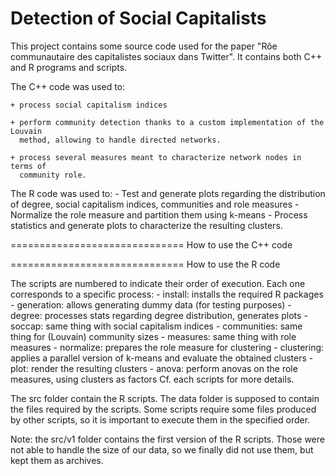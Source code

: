 Detection of Social Capitalists
==============================

This project contains some source code used for the paper "Rôe communautaire des 
capitalistes sociaux dans Twitter". It contains both C++ and R programs and scripts.

The C++ code was used to:

	+ process social capitalism indices

	+ perform community detection thanks to a custom implementation of the Louvain
	  method, allowing to handle directed networks.

	+ process several measures meant to characterize network nodes in terms of
	  community role.

The R code was used to:
	- Test and generate plots regarding the distribution of degree, social 
	  capitalism indices, communities and role measures
	- Normalize the role measure and partition them using k-means
	- Process statistics and generate plots to characterize the resulting clusters.
	
==============================
How to use the C++ code
	<to be completed>
		
==============================
How to use the R code
	
The scripts are numbered to indicate their order of execution. Each one corresponds
to a specific process:
	- install: installs the required R packages	
	- generation: allows generating dummy data (for testing purposes)
	- degree: processes stats regarding degree distribution, generates plots
	- soccap: same thing with social capitalism indices
	- communities: same thing for (Louvain) community sizes
	- measures:	same thing with role measures
	- normalize: prepares the role measure for clustering
	- clustering: applies a parallel version of k-means and evaluate the obtained clusters
	- plot: render the resulting clusters
	- anova: perform anovas on the role measures, using clusters as factors
Cf. each scripts for more details.

The src folder contain the R scripts. The data folder is supposed to contain the 
files required by the scripts. Some scripts require some files produced by other 
scripts, so it is important to execute them in the specified order.

Note: the src/v1 folder contains the first version of the R scripts. Those were
not able to handle the size of our data, so we finally did not use them, but kept 
them as archives.
